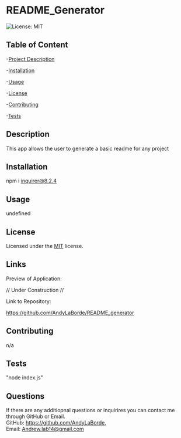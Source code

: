 # README_Generator  

  ![License: MIT](https://img.shields.io/badge/License-MIT-yellow.svg)

  ## Table of Content
  -[Project Description](#description)  

  -[Installation](#installation)  

  -[Usage](#usage)  

  -[License](#license)  

  -[Contributing](#contributing)  

  -[Tests](#tests)  

  


  ## Description 

  This app allows the user to generate a basic readme for any project  

  ## Installation  

  npm i inquirer@8.2.4

  ## Usage  

  undefined 

  ## License  

  Licensed under the [MIT](https://opensource.org/licenses/MIT) license.
  
  ## Links

  Preview of Application:

  // Under Construction //

  Link to Repository:

  https://github.com/AndyLaBorde/README_generator

  ## Contributing          

  n/a

  ## Tests   

  "node index.js"  

  ## Questions  

  If there are any additiopnal questions or inquirires you can contact me through GitHub or Email.      
  GitHub: https://github.com/AndyLaBorde,      
  Email: Andrew.lab14@gmail.com       
  